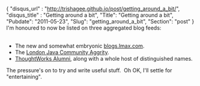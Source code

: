 {
 "disqus_url" : "http://trishagee.github.io/post/getting_around_a_bit/",
 "disqus_title" : "Getting around a bit",
 "Title": "Getting around a bit",
 "Pubdate": "2011-05-23",
 "Slug": "getting_around_a_bit",
 "Section": "post"
}
I'm honoured to now be listed on three aggregated blog feeds:<br /><br /><ul><li>The new and somewhat embryonic <a href="http://blogs.lmax.com/">blogs.lmax.com</a>.</li><li>The <a href="http://ljc.aggrity.com/">London Java Community Aggrity</a>.</li><li><a href="http://www.thoughtworks.com/blogs/alumni">ThoughtWorks Alumni</a>, along with a whole host of distinguished names.</li></ul><div>The pressure's on to try and write useful stuff. &nbsp;Oh OK, I'll settle for "entertaining".</div>
